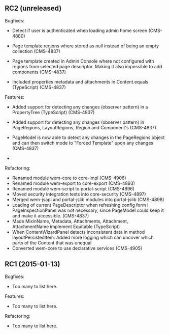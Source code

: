 
## RC2 (unreleased)

Bugfixes:

  - Detect if user is authenticated when loading admin home screen (CMS-4880)
  
  - Page template regions where stored as null instead of being an empty collection (CMS-4837)
  
  - Page template created in Admin Console where not configured with regions from selected page descriptor. Making it also impossible
   to add components (CMS-4837)
   
  - Included properties metadata and attachments in Content.equals (TypeScript) (CMS-4837)

Features:

  - Added support for detecting any changes (observer pattern) in a PropertyTree (TypeScript) (CMS-4837)
  
  - Added support for detecting any changes (observer pattern) in PageRegions, LayoutRegions, Region and Component's (CMS-4837)
  
  - PageModel is now able to detect any changes in the PageRegions object and can then switch mode to "Forced Template" upon any changes (CMS-4837)

  -

Refactoring:

  - Renamed module wem-core to core-impl (CMS-4906)
  - Renamed module wem-export to core-export (CMS-4893)
  - Renamed module wem-script to portal-script (CMS-4896)
  - Moved security integration tests into core-security (CMS-4897)
  - Merged wem-jsapi and portal-jslib modules into portal-jslib (CMS-4898)
  - Loading of current PageDescriptor when refreshing config form i PageInspectionPanel was not necessary,
    since PageModel could keep it and make it accessible. (CMS-4837)
  - Made MixinName, Metadata, Attachments, Attachment, AttachmentName implement Equitable (TypeScript)
  - When ContentWizardPanel detects inconsistent data in method layoutPersistedItem:
    Added more logging which can uncover which parts of the Content that was unequal
  - Converted wem-core to use declarative services (CMS-4905)
      
## RC1 (2015-01-13)

Bugfixes:

  - Too many to list here.

Features:

  - Too many to list here.

Refactoring:

  - Too many to list here.

